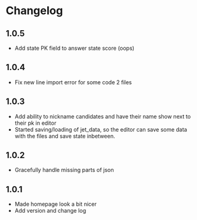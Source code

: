 # Changelog

## 1.0.5

- Add state PK field to answer state score (oops)


## 1.0.4

- Fix new line import error for some code 2 files

## 1.0.3

- Add ability to nickname candidates and have their name show next to their pk in editor
- Started saving/loading of jet_data, so the editor can save some data with the files and save state inbetween.

## 1.0.2

- Gracefully handle missing parts of json

## 1.0.1

- Made homepage look a bit nicer
- Add version and change log